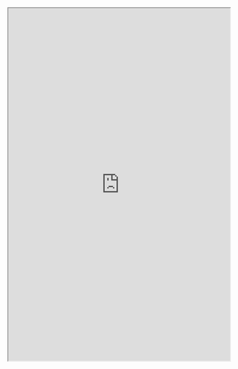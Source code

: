 <iframe
  src="https://atcoder.jp/contests/ABC108/tasks/abc108_a"
  style="width:100%; height:800px;"
></iframe>
